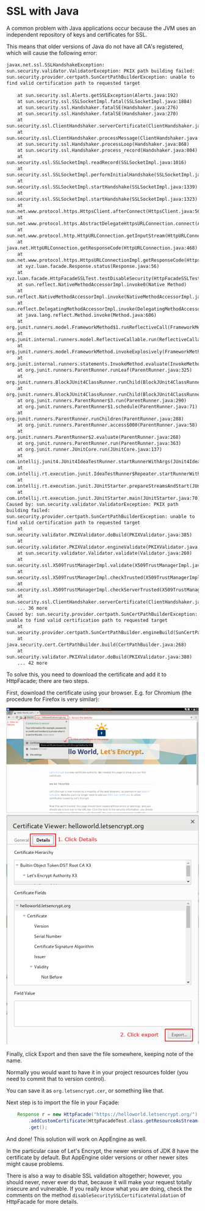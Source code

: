# SSL with Java

A common problem with Java applications occur because the JVM uses an independent repository of keys and certificates for SSL.

This means that older versions of Java do not have all CA's registered, which will cause the following error:

```
javax.net.ssl.SSLHandshakeException: sun.security.validator.ValidatorException: PKIX path building failed: sun.security.provider.certpath.SunCertPathBuilderException: unable to find valid certification path to requested target

	at sun.security.ssl.Alerts.getSSLException(Alerts.java:192)
	at sun.security.ssl.SSLSocketImpl.fatal(SSLSocketImpl.java:1884)
	at sun.security.ssl.Handshaker.fatalSE(Handshaker.java:276)
	at sun.security.ssl.Handshaker.fatalSE(Handshaker.java:270)
	at sun.security.ssl.ClientHandshaker.serverCertificate(ClientHandshaker.java:1341)
	at sun.security.ssl.ClientHandshaker.processMessage(ClientHandshaker.java:153)
	at sun.security.ssl.Handshaker.processLoop(Handshaker.java:868)
	at sun.security.ssl.Handshaker.process_record(Handshaker.java:804)
	at sun.security.ssl.SSLSocketImpl.readRecord(SSLSocketImpl.java:1016)
	at sun.security.ssl.SSLSocketImpl.performInitialHandshake(SSLSocketImpl.java:1312)
	at sun.security.ssl.SSLSocketImpl.startHandshake(SSLSocketImpl.java:1339)
	at sun.security.ssl.SSLSocketImpl.startHandshake(SSLSocketImpl.java:1323)
	at sun.net.www.protocol.https.HttpsClient.afterConnect(HttpsClient.java:563)
	at sun.net.www.protocol.https.AbstractDelegateHttpsURLConnection.connect(AbstractDelegateHttpsURLConnection.java:185)
	at sun.net.www.protocol.http.HttpURLConnection.getInputStream(HttpURLConnection.java:1300)
	at java.net.HttpURLConnection.getResponseCode(HttpURLConnection.java:468)
	at sun.net.www.protocol.https.HttpsURLConnectionImpl.getResponseCode(HttpsURLConnectionImpl.java:338)
	at xyz.luan.facade.Response.status(Response.java:56)
	at xyz.luan.facade.HttpFacadeSSLTest.testDisableSecurity(HttpFacadeSSLTest.java:28)
	at sun.reflect.NativeMethodAccessorImpl.invoke0(Native Method)
	at sun.reflect.NativeMethodAccessorImpl.invoke(NativeMethodAccessorImpl.java:57)
	at sun.reflect.DelegatingMethodAccessorImpl.invoke(DelegatingMethodAccessorImpl.java:43)
	at java.lang.reflect.Method.invoke(Method.java:606)
	at org.junit.runners.model.FrameworkMethod$1.runReflectiveCall(FrameworkMethod.java:50)
	at org.junit.internal.runners.model.ReflectiveCallable.run(ReflectiveCallable.java:12)
	at org.junit.runners.model.FrameworkMethod.invokeExplosively(FrameworkMethod.java:47)
	at org.junit.internal.runners.statements.InvokeMethod.evaluate(InvokeMethod.java:17)
	at org.junit.runners.ParentRunner.runLeaf(ParentRunner.java:325)
	at org.junit.runners.BlockJUnit4ClassRunner.runChild(BlockJUnit4ClassRunner.java:78)
	at org.junit.runners.BlockJUnit4ClassRunner.runChild(BlockJUnit4ClassRunner.java:57)
	at org.junit.runners.ParentRunner$3.run(ParentRunner.java:290)
	at org.junit.runners.ParentRunner$1.schedule(ParentRunner.java:71)
	at org.junit.runners.ParentRunner.runChildren(ParentRunner.java:288)
	at org.junit.runners.ParentRunner.access$000(ParentRunner.java:58)
	at org.junit.runners.ParentRunner$2.evaluate(ParentRunner.java:268)
	at org.junit.runners.ParentRunner.run(ParentRunner.java:363)
	at org.junit.runner.JUnitCore.run(JUnitCore.java:137)
	at com.intellij.junit4.JUnit4IdeaTestRunner.startRunnerWithArgs(JUnit4IdeaTestRunner.java:68)
	at com.intellij.rt.execution.junit.IdeaTestRunner$Repeater.startRunnerWithArgs(IdeaTestRunner.java:47)
	at com.intellij.rt.execution.junit.JUnitStarter.prepareStreamsAndStart(JUnitStarter.java:242)
	at com.intellij.rt.execution.junit.JUnitStarter.main(JUnitStarter.java:70)
Caused by: sun.security.validator.ValidatorException: PKIX path building failed: sun.security.provider.certpath.SunCertPathBuilderException: unable to find valid certification path to requested target
	at sun.security.validator.PKIXValidator.doBuild(PKIXValidator.java:385)
	at sun.security.validator.PKIXValidator.engineValidate(PKIXValidator.java:292)
	at sun.security.validator.Validator.validate(Validator.java:260)
	at sun.security.ssl.X509TrustManagerImpl.validate(X509TrustManagerImpl.java:326)
	at sun.security.ssl.X509TrustManagerImpl.checkTrusted(X509TrustManagerImpl.java:231)
	at sun.security.ssl.X509TrustManagerImpl.checkServerTrusted(X509TrustManagerImpl.java:126)
	at sun.security.ssl.ClientHandshaker.serverCertificate(ClientHandshaker.java:1323)
	... 36 more
Caused by: sun.security.provider.certpath.SunCertPathBuilderException: unable to find valid certification path to requested target
	at sun.security.provider.certpath.SunCertPathBuilder.engineBuild(SunCertPathBuilder.java:196)
	at java.security.cert.CertPathBuilder.build(CertPathBuilder.java:268)
	at sun.security.validator.PKIXValidator.doBuild(PKIXValidator.java:380)
	... 42 more
```

To solve this, you need to download the certificate and add it to HttpFacade; there are two steps.

First, download the certificate using your browser. E.g. for Chromium (the procedure for Firefox is very similar):

<img src="doc/ssl_p1.png">

<img src="doc/ssl_p2.png">

Finally, click Export and then save the file somewhere, keeping note of the name.

Normally you would want to have it in your project resources folder (you need to commit that to version control).

You can save it as `org.letsencrypt.cer`, or something like that.

Next step is to import the file in your Façade:

```java
    Response r = new HttpFacade("https://helloworld.letsencrypt.org/")
        .addCustomCertificate(HttpFacadeTest.class.getResourceAsStream("/org.letsencrypt.cer"))
        .get();
```

And done! This solution will work on AppEngine as well.

In the particular case of Let's Encrypt, the newer versions of JDK 8 have the certificate by default. But AppEngine older versions or other newer sites might cause problems.

There is also a way to disable SSL validation altogether; however, you should never, never ever do that, because it will make your request totally insecure and vulnerable. If you really know what you are doing, check the comments on the method `disableSecuritySSLCertificateValidation` of HttpFacade for more details.
